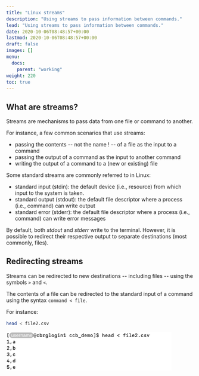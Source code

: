 ```yaml
---
title: "Linux streams"
description: "Using streams to pass information between commands."
lead: "Using streams to pass information between commands."
date: 2020-10-06T08:48:57+00:00
lastmod: 2020-10-06T08:48:57+00:00
draft: false
images: []
menu:
  docs:
    parent: "working"
weight: 220
toc: true
---
```


## What are streams?

Streams are mechanisms to pass data from one file or command to another.

For instance, a few common scenarios that use streams:

- passing the contents -- not the name ! -- of a file as the input to a command
- passing the output of a command as the input to another command
- writing the output of a command to a (new or existing) file

Some standard streams are commonly referred to in Linux:

- standard input (stdin): the default device (i.e., resource)
  from which input to the system is taken.
- standard output (stdout): the default file descriptor
  where a process (i.e., command) can write output
- standard error (stderr): the default file descriptor
  where a process (i.e., command) can write error messages

By default, both _stdout_ and _stderr_ write to the terminal.
However, it is possible to redirect their respective output to
separate destinations (most commonly, files).

## Redirecting streams

Streams can be redirected to new destinations -- including files -- using
the symbols `>` and `<`.

The contents of a file can be redirected to the standard input of a command
using the syntax `command < file`.

For instance:

```bash
head < file2.csv
```

![Redirecting a file to the standard input of a command.](stdin.png)

<!-- Link definitions -->
